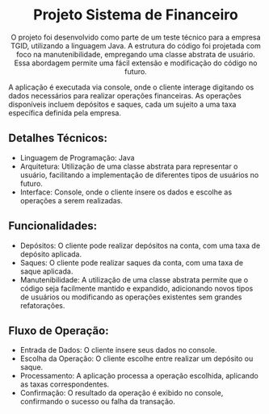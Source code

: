 <h1 align="center">Projeto Sistema de Financeiro</h1>

<p align="center">O projeto foi desenvolvido como parte de um teste técnico para a empresa TGID, utilizando a linguagem Java. A estrutura do código foi projetada com foco na manutenibilidade, empregando uma classe abstrata de usuário. Essa abordagem permite uma fácil extensão e modificação do código no futuro.

A aplicação é executada via console, onde o cliente interage digitando os dados necessários para realizar operações financeiras. As operações disponíveis incluem depósitos e saques, cada um sujeito a uma taxa específica definida pela empresa.</p>

## Detalhes Técnicos:

- Linguagem de Programação: Java
- Arquitetura: Utilização de uma classe abstrata para representar o usuário, facilitando a implementação de diferentes tipos de usuários no futuro.
- Interface: Console, onde o cliente insere os dados e escolhe as operações a serem realizadas.
## Funcionalidades:
- Depósitos: O cliente pode realizar depósitos na conta, com uma taxa de depósito aplicada.
- Saques: O cliente pode realizar saques da conta, com uma taxa de saque aplicada.
- Manutenibilidade: A utilização de uma classe abstrata permite que o código seja facilmente mantido e expandido, adicionando novos tipos de usuários ou modificando as operações existentes sem grandes refatorações.

## Fluxo de Operação:
- Entrada de Dados: O cliente insere seus dados no console.
- Escolha da Operação: O cliente escolhe entre realizar um depósito ou saque.
- Processamento: A aplicação processa a operação escolhida, aplicando as taxas correspondentes.
- Confirmação: O resultado da operação é exibido no console, confirmando o sucesso ou falha da transação.




